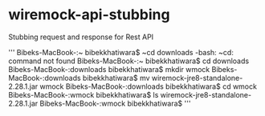 # wiremock-api-stubbing
Stubbing request and response for Rest API

'''
Bibeks-MacBook-:~ bibekkhatiwara$ ~cd downloads
-bash: ~cd: command not found
Bibeks-MacBook-:~ bibekkhatiwara$ cd downloads
Bibeks-MacBook-:downloads bibekkhatiwara$ mkdir wmock
Bibeks-MacBook-:downloads bibekkhatiwara$ mv wiremock-jre8-standalone-2.28.1.jar wmock
Bibeks-MacBook-:downloads bibekkhatiwara$ cd wmock
Bibeks-MacBook-:wmock bibekkhatiwara$ ls
wiremock-jre8-standalone-2.28.1.jar
Bibeks-MacBook-:wmock bibekkhatiwara$ 
'''
